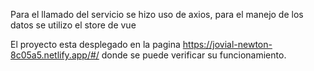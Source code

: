Para el llamado del servicio se hizo uso de axios, para el manejo de los datos se utilizo el store de vue

El proyecto esta desplegado en la pagina https://jovial-newton-8c05a5.netlify.app/#/ donde se puede verificar su funcionamiento. 
